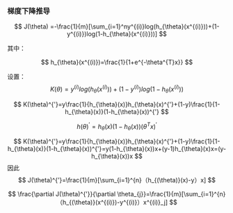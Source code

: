 <script type="text/javascript" src="http://cdn.mathjax.org/mathjax/latest/MathJax.js?config=default"></script>
### 梯度下降推导






$$
J(\theta) =-\frac{1}{m}[\sum_{i=1}^ny^{(i)}log(h_{\theta}(x^{(i)}))+(1-y^{(i)})log(1-h_{\theta}(x^{(i)}))]
$$

其中：


$$
h_{\theta}(x^{(i)})=\frac{1}{1+e^{-\theta^{T}x}}
$$


设置：
$$
K(\theta)=y^{(i)}log(h_{\theta}(x^{(i)}))+(1-y^{(i)})log(1-h_{\theta}(x^{(i)}))
$$

$$
K(\theta)^{'}=y\frac{1}{h_{\theta}(x)}h_{\theta}(x)^{'}+(1-y)\frac{1}{1-h_{\theta}(x)}(1-h_{\theta}(x))^{'}
$$

$$
h(\theta)^{'}=h_{\theta}(x)(1-h_{\theta}(x))(\theta^Tx)^{'}
$$


$$
K(\theta)^{'}=y\frac{1}{h_{\theta}(x)}h_{\theta}(x)^{'}+(1-y)\frac{1}{1-h_{\theta}(x)}(1-h_{\theta}(x))^{'}=y(1-h_{\theta}(x))x+(y-1)h_{\theta}(x)x=(y-h_{\theta}(x))x
$$
因此
$$
J(\theta)^{'}=\frac{1}{m}[\sum_{i=1}^{n}（h_{(\theta)}(x)-y）x]
$$

$$
\frac{\partial J(\theta)^{'}}{\partial \theta_{j}}=\frac{1}{m}[\sum_{i=1}^{n}（h_{(\theta)}(x^{(i)})-y^{(i)}）x^{(i)}_j]
$$


